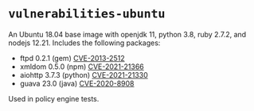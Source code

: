 # `vulnerabilities-ubuntu`
An Ubuntu 18.04 base image with openjdk 11, python 3.8, ruby 2.7.2, and nodejs 12.21. 
Includes the following packages:

* ftpd 0.2.1 (gem) [CVE-2013-2512](https://nvd.nist.gov/vuln/detail/CVE-2013-2512)
* xmldom 0.5.0 (npm) [CVE-2021-21366](https://nvd.nist.gov/vuln/detail/CVE-2021-21366)
* aiohttp 3.7.3 (python) [CVE-2021-21330](https://nvd.nist.gov/vuln/detail/CVE-2021-21330)
* guava 23.0 (java) [CVE-2020-8908](https://nvd.nist.gov/vuln/detail/CVE-2020-8908)

Used in policy engine tests.
